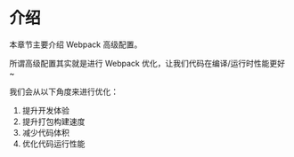 # 介绍

本章节主要介绍 Webpack 高级配置。

所谓高级配置其实就是进行 Webpack 优化，让我们代码在编译/运行时性能更好~

我们会从以下角度来进行优化：

1. 提升开发体验
2. 提升打包构建速度
3. 减少代码体积
4. 优化代码运行性能